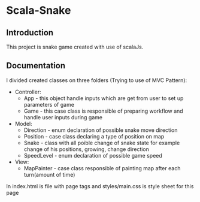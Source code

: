 # Scala-Snake

## Introduction

This project is snake game created with use of scalaJs.

## Documentation

I divided created classes on three folders (Trying to use of MVC Pattern):

- Controller:
    - App - this object handle inputs which are get from user to set up parameters of game
    - Game - this case class is responsible of preparing workflow and handle user inputs during game
- Model:
    - Direction - enum declaration of possible snake move direction
    - Position - case class declaring a type of position on map
    - Snake - class with all poible change of snake state for example change of his positions, growing, change direction
    - SpeedLevel - enum declaration of possible game speed
- View:
    - MapPainter - case class responsible of painting map after each turn(amount of time)

In index.html is file with page tags and styles/main.css is style sheet for this page
